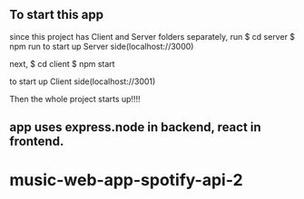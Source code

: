 ## To start this app

since this project has Client and Server folders separately,
run
$ cd server
$ npm run
to start up Server side(localhost://3000)

next,
$ cd client
$ npm start

to start up Client side(localhost://3001)

Then the whole project starts up!!!!

## app uses express.node in backend, react in frontend.

# music-web-app-spotify-api-2
